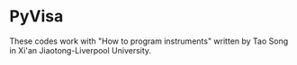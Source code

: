 # PyVisa
These codes work with "How to program instruments" written by Tao Song in Xi'an Jiaotong-Liverpool University.

